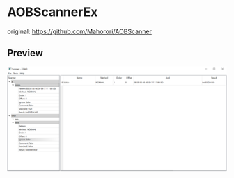 # AOBScannerEx

original: https://github.com/Mahorori/AOBScanner

## Preview

![](Preview/image0.PNG)
